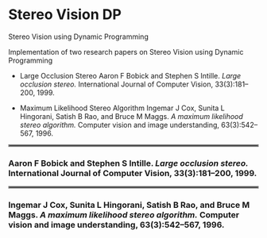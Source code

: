 # Stereo Vision DP
Stereo Vision using Dynamic Programming

Implementation of two research papers on Stereo Vision using Dynamic Programming

- Large Occlusion Stereo
Aaron F Bobick and Stephen S Intille. *Large occlusion stereo.* International Journal of Computer Vision, 33(3):181–200, 1999.

- Maximum Likelihood Stereo Algorithm
Ingemar J Cox, Sunita L Hingorani, Satish B Rao, and Bruce M Maggs. *A maximum likelihood stereo algorithm.* Computer vision and image understanding, 63(3):542–567, 1996.

<hr style="border:2px solid gray"> </hr>

### Aaron F Bobick and Stephen S Intille. *Large occlusion stereo.* International Journal of Computer Vision, 33(3):181–200, 1999.



<hr style="border:2px solid gray"> </hr>

### Ingemar J Cox, Sunita L Hingorani, Satish B Rao, and Bruce M Maggs. *A maximum likelihood stereo algorithm.* Computer vision and image understanding, 63(3):542–567, 1996.